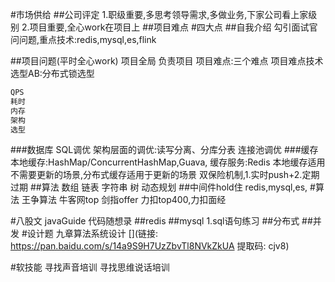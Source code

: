 #市场供给
##公司评定
1.职级重要,多思考领导需求,多做业务,下家公司看上家级别
2.项目重要,全心work在项目上
##项目难点
#四大点
##自我介绍
勾引面试官问问题,重点技术:redis,mysql,es,flink

##项目问题(平时全心work)
[](https://juejin.cn/post/6844903735655661581)
[](https://tech.meituan.com/2016/12/02/performance-tunning.html)
[](https://tech.meituan.com/2014/06/30/mysql-index.html)
项目全局
负责项目
项目难点:三个难点
项目难点技术选型AB:分布式锁选型
```asp
QPS
耗时
内存
架构
选型
```
###数据库
SQL调优
架构层面的调优:读写分离、分库分表
连接池调优
###缓存
本地缓存:HashMap/ConcurrentHashMap,Guava,
缓存服务:Redis
本地缓存适用不需要更新的场景,分布式缓存适用于更新的场景
双保险机制,1.实时push+2.定期过期
##算法
数组 链表 字符串 树 动态规划
##中间件hold住
redis,mysql,es,
#算法
王争算法
牛客网top
剑指offer
力扣top400,力扣面经
	
#八股文
javaGuide
[](https://javaguide.cn/distributed-system/theorem&algorithm&protocol/raft-algorithm.html#_2-2-%E4%BB%BB%E6%9C%9F)
代码随想录
##redis
##mysql
1.sql语句练习
##分布式
##并发
#设计题
九章算法系统设计
[](链接: https://pan.baidu.com/s/14a9S9H7UzZbvTl8NVkZkUA 提取码: cjv8)

[](https://www.lintcode.com/problem/?typeId=6)
#软技能
寻找声音培训
寻找思维说话培训
